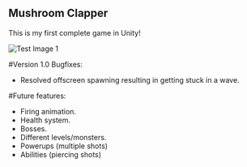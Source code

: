 ## Mushroom Clapper
This is my first complete game in Unity!

![Test Image 1](https://i.imgur.com/7cpe86p.png)

#Version 1.0 Bugfixes:
- Resolved offscreen spawning resulting in getting stuck in a wave.

#Future features:
- Firing animation.
- Health system.
- Bosses.
- Different levels/monsters.
- Powerups (multiple shots)
- Abilities (piercing shots)
